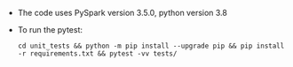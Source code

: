 - The code uses PySpark version 3.5.0, python version 3.8
- To run the pytest:
  
   `cd unit_tests && python -m pip install --upgrade pip && pip install -r requirements.txt && pytest -vv tests/`
